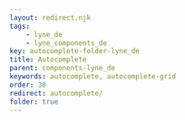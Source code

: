 ```yaml
---
layout: redirect.njk
tags: 
    - lyne_de
    - lyne_components_de
key: autocomplete-folder-lyne_de
title: Autocomplete
parent: components-lyne_de
keywords: autocomplete, autocomplete-grid
order: 30
redirect: autocomplete/
folder: true
---
```

